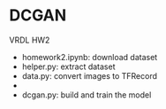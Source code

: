 # DCGAN
VRDL HW2

* homework2.ipynb: download dataset
* helper.py: extract dataset
* data.py: convert images to TFRecord
* 
* dcgan.py: build and train the model
